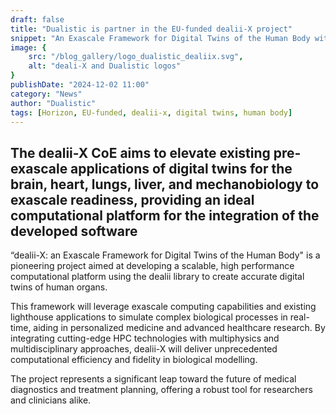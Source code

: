 ```yaml
---
draft: false
title: "Dualistic is partner in the EU-funded dealii-X project"
snippet: "An Exascale Framework for Digital Twins of the Human Body with 16 Europen partners and 3,9 million budget."
image: {
    src: "/blog_gallery/logo_dualistic_dealiix.svg",
    alt: "deali-X and Dualistic logos"
}
publishDate: "2024-12-02 11:00"
category: "News"
author: "Dualistic"
tags: [Horizon, EU-funded, dealii-x, digital twins, human body]
---
```


## The dealii-X CoE aims to elevate existing pre-exascale applications of digital twins for the brain, heart, lungs, liver, and mechanobiology to exascale readiness, providing an ideal computational platform for the integration of the developed software

“dealii-X: an Exascale Framework for Digital Twins of the Human Body" is a pioneering project aimed at developing a scalable, high performance computational platform using the dealii library to create accurate digital twins of human organs.

This framework will leverage exascale computing capabilities and existing lighthouse applications to simulate complex biological processes in real-time, aiding in personalized medicine and advanced healthcare research. By integrating cutting-edge HPC technologies with multiphysics and multidisciplinary approaches, dealii-X will deliver unprecedented computational efficiency and fidelity in biological modelling.

The project represents a significant leap toward the future of medical diagnostics and treatment planning, offering a robust tool for researchers and clinicians alike.
